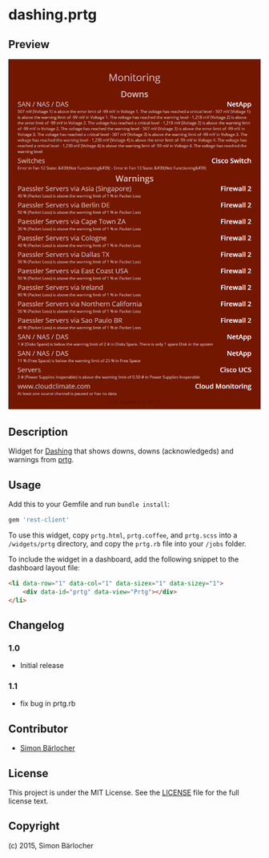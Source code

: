 # dashing.prtg

## Preview
![](https://raw.githubusercontent.com/sbaerlocher/dashing.prtg/master/prtg.png)

## Description

Widget for [Dashing](http://dashing.io/) that shows downs, downs (acknowledgeds) and warnings from [prtg](https://www.paessler.com/prtg).

## Usage

Add this to your Gemfile and run `bundle install`:
```bash
gem 'rest-client'
```

To use this widget, copy `prtg.html`, `prtg.coffee`, and `prtg.scss` into a `/widgets/prtg` directory, and copy the `prtg.rb` file into your `/jobs` folder.

To include the widget in a dashboard, add the following snippet to the dashboard layout file:

```html
<li data-row="1" data-col="1" data-sizex="1" data-sizey="1">
    <div data-id="prtg" data-view="Prtg"></div>
</li>
```

## Changelog

### 1.0

* Initial release

### 1.1

* fix bug in prtg.rb
 
## Contributor

* [Simon Bärlocher](https://sbaerlocher.ch)
 
## License

This project is under the MIT License. See the [LICENSE](https://sbaerlo.ch/licence) file for the full license text.

## Copyright

(c) 2015, Simon Bärlocher
